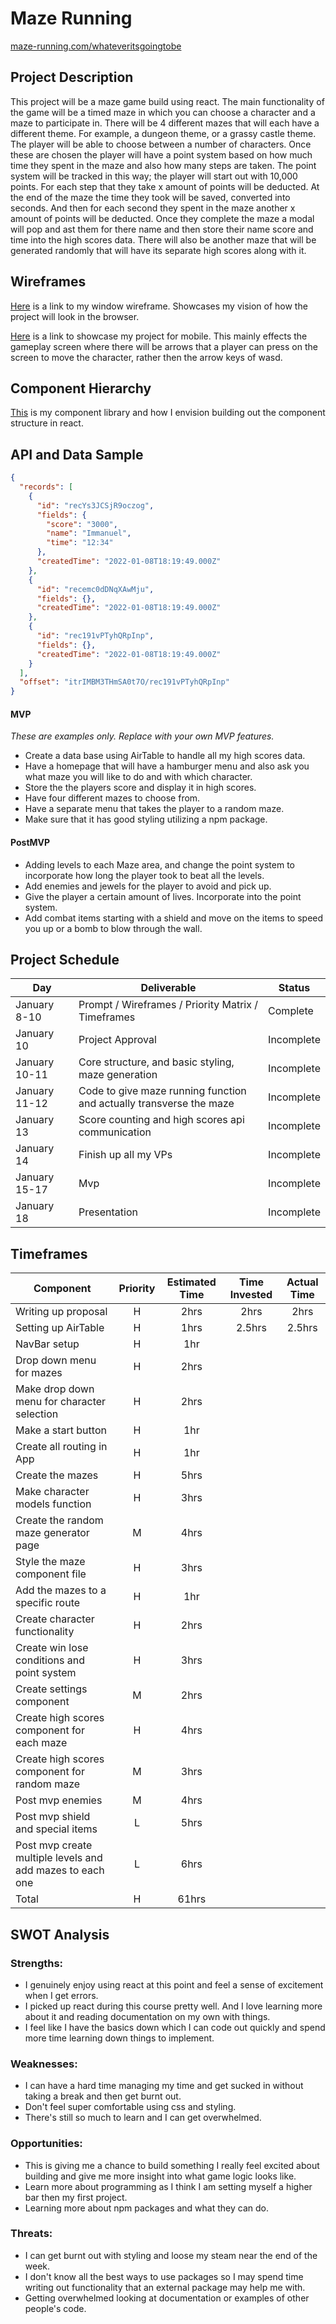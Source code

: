 # Maze Running

[maze-running.com/whateveritsgoingtobe]()

## Project Description

This project will be a maze game build using react. The main functionality of the game will be a timed maze in which you can choose a character and a maze to participate in. There will be 4 different mazes that will each have a different theme. For example, a dungeon theme, or a grassy castle theme. The player will be able to choose between a number of characters. Once these are chosen the player will have a point system based on how much time they spent in the maze and also how many steps are taken. The point system will be tracked in this way; the player will start out with 10,000 points. For each step that they take x amount of points will be deducted. At the end of the maze the time they took will be saved, converted into seconds. And then for each second they spent in the maze another x amount of points will be deducted. Once they complete the maze a modal will pop and ast them for there name and then store their name score and time into the high scores data. There will also be another maze that will be generated randomly that will have its separate high scores along with it.

## Wireframes

[Here](https://whimsical.com/maze-running-desktop-dw7sXfW8EEE81JsP8Ry1F) is a link to my window wireframe. Showcases my vision of how the project will look in the browser.

[Here](https://whimsical.com/maze-running-mobile-6vDVnWRosksoYMPR7WWaWr) is a link to showcase my project for mobile. This mainly effects the gameplay screen where there will be arrows that a player can press on the screen to move the character, rather then the arrow keys of wasd.

## Component Hierarchy

[This](https://whimsical.com/app-components-hierarchy-B1QLBwQa5x8wacXGaVQPfM) is my component library and how I envision building out the component structure in react.

## API and Data Sample

```json
{
  "records": [
    {
      "id": "recYs3JCSjR9oczog",
      "fields": {
        "score": "3000",
        "name": "Immanuel",
        "time": "12:34"
      },
      "createdTime": "2022-01-08T18:19:49.000Z"
    },
    {
      "id": "recemc0dDNqXAwMju",
      "fields": {},
      "createdTime": "2022-01-08T18:19:49.000Z"
    },
    {
      "id": "rec191vPTyhQRpInp",
      "fields": {},
      "createdTime": "2022-01-08T18:19:49.000Z"
    }
  ],
  "offset": "itrIMBM3THmSA0t7O/rec191vPTyhQRpInp"
}
```

#### MVP

_These are examples only. Replace with your own MVP features._

- Create a data base using AirTable to handle all my high scores data.
- Have a homepage that will have a hamburger menu and also ask you what maze you will like to do and with which character.
- Store the the players score and display it in high scores.
- Have four different mazes to choose from.
- Have a separate menu that takes the player to a random maze.
- Make sure that it has good styling utilizing a npm package.

#### PostMVP

- Adding levels to each Maze area, and change the point system to incorporate how long the player took to beat all the levels.
- Add enemies and jewels for the player to avoid and pick up.
- Give the player a certain amount of lives. Incorporate into the point system.
- Add combat items starting with a shield and move on the items to speed you up or a bomb to blow through the wall.

## Project Schedule

| Day           | Deliverable                                                         | Status     |
| ------------- | ------------------------------------------------------------------- | ---------- |
| January 8-10  | Prompt / Wireframes / Priority Matrix / Timeframes                  | Complete   |
| January 10    | Project Approval                                                    | Incomplete |
| January 10-11 | Core structure, and basic styling, maze generation                  | Incomplete |
| January 11-12 | Code to give maze running function and actually transverse the maze | Incomplete |
| January 13    | Score counting and high scores api communication                    | Incomplete |
| January 14    | Finish up all my VPs                                                | Incomplete |
| January 15-17 | Mvp                                                                 | Incomplete |
| January 18    | Presentation                                                        | Incomplete |

## Timeframes

| Component                                                 | Priority | Estimated Time | Time Invested | Actual Time |
| --------------------------------------------------------- | :------: | :------------: | :-----------: | :---------: |
| Writing up proposal                                       |    H     |      2hrs      |     2hrs      |    2hrs     |
| Setting up AirTable                                       |    H     |      1hrs      |    2.5hrs     |   2.5hrs    |
| NavBar setup                                              |    H     |      1hr       |               |             |
| Drop down menu for mazes                                  |    H     |      2hrs      |               |             |
| Make drop down menu for character selection               |    H     |      2hrs      |               |             |
| Make a start button                                       |    H     |      1hr       |               |             |
| Create all routing in App                                 |    H     |      1hr       |               |             |
| Create the mazes                                          |    H     |      5hrs      |               |             |
| Make character models function                            |    H     |      3hrs      |               |             |
| Create the random maze generator page                     |    M     |      4hrs      |               |             |
| Style the maze component file                             |    H     |      3hrs      |               |             |
| Add the mazes to a specific route                         |    H     |      1hr       |               |             |
| Create character functionality                            |    H     |      2hrs      |               |             |
| Create win lose conditions and point system               |    H     |      3hrs      |               |             |
| Create settings component                                 |    M     |      2hrs      |               |             |
| Create high scores component for each maze                |    H     |      4hrs      |               |             |
| Create high scores component for random maze              |    M     |      3hrs      |               |             |
| Post mvp enemies                                          |    M     |      4hrs      |               |             |
| Post mvp shield and special items                         |    L     |      5hrs      |               |             |
| Post mvp create multiple levels and add mazes to each one |    L     |      6hrs      |               |             |
| Total                                                     |    H     |     61hrs      |               |             |

## SWOT Analysis

### Strengths:

- I genuinely enjoy using react at this point and feel a sense of excitement when I get errors.
- I picked up react during this course pretty well. And I love learning more about it and reading documentation on my own with things.
- I feel like I have the basics down which I can code out quickly and spend more time learning down things to implement.

### Weaknesses:

- I can have a hard time managing my time and get sucked in without taking a break and then get burnt out.
- Don't feel super comfortable using css and styling.
- There's still so much to learn and I can get overwhelmed.

### Opportunities:

- This is giving me a chance to build something I really feel excited about building and give me more insight into what game logic looks like.
- Learn more about programming as I think I am setting myself a higher bar then my first project.
- Learning more about npm packages and what they can do.

### Threats:

- I can get burnt out with styling and loose my steam near the end of the week.
- I don't know all the best ways to use packages so I may spend time writing out functionality that an external package may help me with.
- Getting overwhelmed looking at documentation or examples of other people's code.

